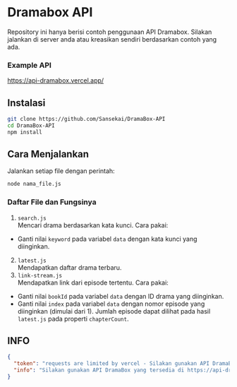 # Dramabox API

Repository ini hanya berisi contoh penggunaan API Dramabox.
Silakan jalankan di server anda atau kreasikan sendiri berdasarkan contoh yang ada.

### Example API

https://api-dramabox.vercel.app/

## Instalasi

```sh
git clone https://github.com/Sansekai/DramaBox-API
cd DramaBox-API
npm install
```

## Cara Menjalankan

Jalankan setiap file dengan perintah:
```sh
node nama_file.js
```

### Daftar File dan Fungsinya

1. `search.js`<br>
Mencari drama berdasarkan kata kunci.
Cara pakai:
- Ganti nilai `keyword` pada variabel `data` dengan kata kunci yang diinginkan.
2. `latest.js`<br>
Mendapatkan daftar drama terbaru.
3. `link-stream.js`<br>
Mendapatkan link dari episode tertentu.
Cara pakai:
- Ganti nilai `bookId` pada variabel `data` dengan ID drama yang diinginkan.
- Ganti nilai `index` pada variabel `data` dengan nomor episode yang diinginkan (dimulai dari 1).
Jumlah episode dapat dilihat pada hasil `latest.js` pada properti `chapterCount`.

## INFO

```json
{
  "token": "requests are limited by vercel - Silakan gunakan API DramaBox yang tersedia Di https://api-dramabox.vercel.app",
  "info": "Silakan gunakan API DramaBox yang tersedia di https://api-dramabox.vercel.app"
}
```
